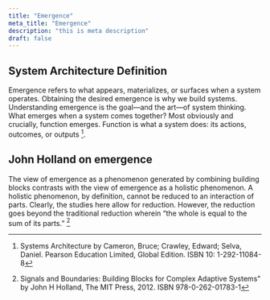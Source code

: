 ```yaml
---
title: "Emergence"
meta_title: "Emergence"
description: "this is meta description"
draft: false
---
```


## System Architecture Definition

Emergence refers to what appears, materializes, or surfaces when a system  operates. Obtaining the desired emergence is why we build systems. Understanding emergence  is the goal—and the art—of system thinking.  What emerges when a system comes together? Most obviously and crucially, function  emerges. Function is what a system does: its actions, outcomes, or outputs [^1].

## John Holland on emergence

The view of emergence as a phenomenon generated by combining building blocks contrasts with the view of emergence as a holistic phenomenon. A holistic phenomenon, by definition, cannot be reduced to an interaction of parts. Clearly, the studies here allow for reduction. However, the reduction goes beyond the traditional reduction wherein “the whole is equal to the sum of its parts.” [^2]

[^1]: Systems Architecture by Cameron, Bruce; Crawley, Edward; Selva, Daniel.  Pearson Education Limited, Global Edition. ISBN 10: 1-292-11084-8
[^2]: Signals and Boundaries: Building Blocks for Complex Adaptive Systems" by John H Holland, The MIT Press, 2012. ISBN 978-0-262-01783-1
